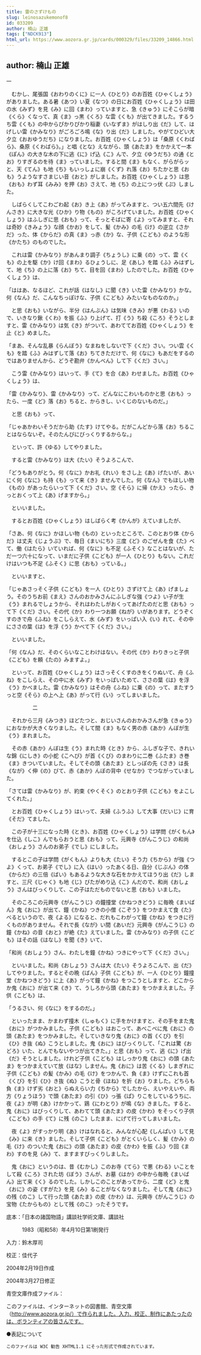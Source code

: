 ```yaml
---
title: 雷のさずけもの
slug: leinosazukemonof8
id: 033209
author: 楠山 正雄
tags: ["NDCK913"]
html_url: https://www.aozora.gr.jp/cards/000329/files/33209_14866.html
---
```


## author: 楠山 正雄

一



　むかし、尾張国《おわりのくに》に一人《ひとり》のお百姓《ひゃくしょう》がありました。ある暑《あつ》い夏《なつ》の日にお百姓《ひゃくしょう》は田の水《みず》を見《み》に回《まわ》っていますと、急《きゅう》にそこらが暗《くら》くなって、真《ま》っ黒《くろ》な雲《くも》が出てきました。するうち雲《くも》の中からぴかりぴかり稲妻《いなずま》がはしり出《だ》して、はげしい雷《かみなり》がごろごろ鳴《な》り出《だ》しました。やがてひどい大夕立《おおゆうだち》になりました。お百姓《ひゃくしょう》は「桑原《くわばら》、桑原《くわばら》。」と唱《とな》えながら、頭《あたま》をかかえて一本《ぽん》の大きな木の下に逃《に》げ込《こ》んで、夕立《ゆうだち》の通《とお》りすぎるのを待《ま》っていました。すると間《ま》もなく、がらがらッと、天《てん》も地《ち》もいっしょに崩《くず》れ落《お》ちたかと思《おも》うようなすさまじい音《おと》がしました。お百姓《ひゃくしょう》は思《おも》わず耳《みみ》を押《お》さえて、地《ち》の上につっ伏《ぷ》しました。

　しばらくしてこわごわ起《お》き上《あ》がってみますと、つい五六間先《けんさき》に大きな光《ひか》り物《もの》がころげていました。お百姓《ひゃくしょう》はふしぎに思《おも》って、そっとそばに寄《よ》ってみますと、それは奇妙《きみょう》な顔《かお》をして、髪《かみ》の毛《け》の逆立《さかだ》った、体《からだ》の真《ま》っ赤《か》な、子供《こども》のような形《かたち》のものでした。

　これは雷《かみなり》があんまり調子《ちょうし》に乗《の》って、雲《くも》の上を駆《か》け回《まわ》るひょうしに、足《あし》を踏《ふ》みはずして、地《ち》の上に落《お》ちて、目を回《まわ》したのでした。お百姓《ひゃくしょう》は、

「ははあ、なるほど、これが話《はなし》に聞《き》いた雷《かみなり》かな。何《なん》だ、こんなちっぽけな、子供《こども》みたいなものなのか。」

　と思《おも》いながら、半分《はんぶん》は気味《きみ》が悪《わる》いので、いきなり鍬《くわ》を振《ふ》り上げて、打《う》ち殺《ころ》そうとしますと、雷《かみなり》は気《き》がついて、あわててお百姓《ひゃくしょう》を止《と》めました。

「まあ、そんな乱暴《らんぼう》なまねをしないで下《くだ》さい。つい雲《くも》を踏《ふ》みはずして落《お》ちてきただけで、何《なに》もあだをするのではありませんから、どうぞ勘弁《かんべん》して下《くだ》さい。」

　こう雷《かみなり》はいって、手《て》を合《あ》わせました。お百姓《ひゃくしょう》は、

「雷《かみなり》、雷《かみなり》って、どんなにこわいものかと思《おも》ったら、一度《ど》落《お》ちると、からきし、いくじのないものだ。」

　と思《おも》って、

「じゃあかわいそうだから助《たす》けてやる。だがこんどから落《お》ちることはならないぞ。そのたんびにびっくりするからな。」

　といって、許《ゆる》してやりました。

　すると雷《かみなり》は大《たい》そうよろこんで、

「どうもありがとう。何《なに》かお礼《れい》をさし上《あ》げたいが、あいにく何《なに》も持《も》って来《き》ませんでした。何《なん》でもほしい物《もの》があったらいって下《くだ》さい。空《そら》に帰《かえ》ったら、きっとおくって上《あ》げますから。」

　といいました。

　するとお百姓《ひゃくしょう》はしばらく考《かんが》えていましたが、

「さあ、何《なに》かほしい物《もの》といったところで、このとおり体《からだ》は丈夫《じょうぶ》で、毎日《まいにち》三度《ど》のごぜんを食《た》べて、働《はたら》いていれば、何《なに》も不足《ふそく》なことはないが、ただ一つ六十になって、いまだに子供《こども》が一人《ひとり》もない。これだけはいつも不足《ふそく》に思《おも》っている。」

　といいますと、

「じゃあさっそく子供《こども》を一人《ひとり》さずけて上《あ》げましょう。そのうちお前《まえ》さんのおかみさんにふしぎな強《つよ》い子が生《う》まれるでしょうから、それはわたしがおくってあげたのだと思《おも》って下《くだ》さい。その代《か》わり一つお願《ねが》いがあります。どうぞくすのきで舟《ふね》をこしらえて、水《みず》をいっぱい入《い》れて、その中にささの葉《は》を浮《う》かべて下《くだ》さい。」

　といいました。

「何《なん》だ、そのくらいなことわけはない。その代《か》わりきっと子供《こども》を頼《たの》みますよ。」

　といって、お百姓《ひゃくしょう》はさっそくくすのきをくりぬいて、舟《ふね》をこしらえ、その中に水《みず》をいっぱいためて、ささの葉《は》を浮《う》かべました。雷《かみなり》はその舟《ふね》に乗《の》って、またすうっと空《そら》の上へ上《あ》がって行《い》ってしまいました。



　　　　　二



　それから三月《みつき》ほどたつと、おじいさんのおかみさんが急《きゅう》におなかが大きくなりました。そして間《ま》もなく男の赤《あか》んぼが生《う》まれました。

　その赤《あか》んぼは生《う》まれた時《とき》から、ふしぎな子で、きれいな錦《にしき》の小蛇《こへび》が首《くび》のまわりに二巻《ふたま》き巻《ま》きついていました。そしてその頭《あたま》としっぽの先《さき》は長《なが》く伸《の》びて、赤《あか》んぼの背中《せなか》でつながっていました。

「さては雷《かみなり》が、約束《やくそく》のとおり子供《こども》をよこしてくれた。」

　とお百姓《ひゃくしょう》はいって、夫婦《ふうふ》して大事《だいじ》に育《そだ》てました。

　この子が十三になった時《とき》、お百姓《ひゃくしょう》は学問《がくもん》を仕込《しこ》んでもらおうと思《おも》って、元興寺《がんこうじ》の和尚《おしょう》さんのお弟子《でし》にしました。

　するとこの子は学問《がくもん》よりも大《たい》そう力《ちから》が強《つよ》くって、お弟子《でし》に入《はい》ったあくる日、自分《じぶん》の体《からだ》の三倍《ばい》もあるような大きな石をかかえてほうり出《だ》しますと、三尺《じゃく》も地《じ》びたがめり込《こ》んだので、和尚《おしょう》さんはびっくりして、この子はただものでないと思《おも》いました。

　そのころこの元興寺《がんこうじ》の鐘撞堂《かねつきどう》に毎晩《まいばん》鬼《おに》が出て、鐘《かね》つきの小僧《こぞう》をつかまえて食《た》べるというので、夜《よる》になると、だれもこわがって鐘《かね》をつきに行くものがありません。それで長《なが》い間《あいだ》元興寺《がんこうじ》の鐘《かね》の音《おと》が絶《た》えていました。雷《かみなり》の子供《こども》はその話《はなし》を聞《き》いて、

「和尚《おしょう》さん、わたしを鐘《かね》つきにやって下《くだ》さい。」

　といいました。和尚《おしょう》さんは大《たい》そうよろこんで、出《だ》してやりました。するとその晩《ばん》子供《こども》が、一人《ひとり》鐘撞堂《かねつきどう》に上《あ》がって鐘《かね》をつこうとしますと、どこからか鬼《おに》が出て来《き》て、うしろから頭《あたま》をつかまえました。子供《こども》は、

「うるさい、何《なに》をするのだ。」

　といったまま、かまわず撞木《しゅもく》に手をかけますと、その手をまた鬼《おに》がつかみました。子供《こども》はおこって、あべこべに鬼《おに》の頭《あたま》をつかみました。そしていきなり鬼《おに》の首《くび》を引《ひ》き抜《ぬ》こうとしました。鬼《おに》はびっくりして、「これは驚《おどろ》いた、とんでもないやつが出てきた。」と思《おも》って、逃《に》げ出《だ》そうとしました。けれど子供《こども》はしっかり鬼《おに》の頭《あたま》をつかまえていて放《はな》しません。鬼《おに》は苦《くる》しまぎれに子供《こども》の髪《かみ》の毛《け》をつかんで、負《ま》けずにこれも首《くび》を引《ひ》き抜《ぬ》こうと骨《ほね》を折《お》りました。どちらも負《ま》けず劣《おと》らぬえらい力《ちから》でしたから、えいやえいや、両方《りょうほう》で頭《あたま》の引《ひ》っ張《ぱ》りこをしているうちに、夜《よ》が明《あ》けかかって、鶏《にわとり》が鳴《な》きました。すると、鬼《おに》はびっくりして、あわてて頭《あたま》の皮《かわ》をそっくり子供《こども》の手《て》に残《のこ》したまま、にげて行ってしまいました。

　夜《よ》がすっかり明《あ》けはなれると、みんなが心配《しんぱい》して見《み》に来《き》ました。そして子供《こども》がとくいらしく、髪《かみ》の毛《け》のついた鬼《おに》の頭《あたま》の皮《かわ》を振《ふ》り回《まわ》すのを見《み》て、ますますびっくりしました。

　鬼《おに》というのは、昔《むかし》このお寺《てら》で悪《わる》いことをして殺《ころ》された坊《ぼう》さんが、お墓《はか》の中から毎晩《まいばん》出て来《く》るのでした。しかしこのことがあってから、二度《ど》と鬼《おに》の姿《すがた》を見《み》ることがなくなりました。そして鬼《おに》の残《のこ》して行った頭《あたま》の皮《かわ》は、元興寺《がんこうじ》の宝物《たからもの》として残《のこ》ったそうです。













底本：「日本の諸国物語」講談社学術文庫、講談社


　　　1983（昭和58）年4月10日第1刷発行

入力：鈴木厚司

校正：佳代子

2004年2月19日作成

2004年3月27日修正

青空文庫作成ファイル：

このファイルは、インターネットの図書館、青空文庫（http://www.aozora.gr.jp/）で作られました。入力、校正、制作にあたったのは、ボランティアの皆さんです。











●表記について


	このファイルは W3C 勧告 XHTML1.1 にそった形式で作成されています。